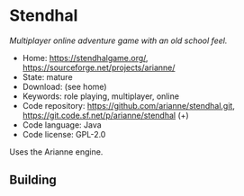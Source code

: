 # Stendhal

_Multiplayer online adventure game with an old school feel._

- Home: https://stendhalgame.org/, https://sourceforge.net/projects/arianne/
- State: mature
- Download: (see home)
- Keywords: role playing, multiplayer, online
- Code repository: https://github.com/arianne/stendhal.git, https://git.code.sf.net/p/arianne/stendhal (+)
- Code language: Java
- Code license: GPL-2.0

Uses the Arianne engine.

## Building
